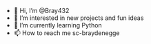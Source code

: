 - 👋 Hi, I’m @Bray432
- 👀 I’m interested in new projects and fun ideas
- 🌱 I’m currently learning Python
- 📫 How to reach me sc-braydenegge

<!---
Bray432/Bray432 is a ✨ special ✨ repository because its `README.md` (this file) appears on your GitHub profile.
You can click the Preview link to take a look at your changes.
--->

